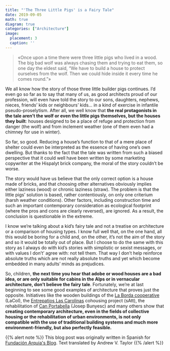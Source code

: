 ```yaml
---
title: "'The Three Little Pigs' is a Fairy Tale"
date: 2019-09-05
math: true
diagram: true
categories: ["Architecture"]
image:
  placement: 3
  caption: ''
---
```


> «Once upon a time there were three little pigs who lived in a wood. The big bad wolf was always chasing them and trying to eat them, so one day the eldest said, “We have to build a house to protect ourselves from the wolf. Then we could hide inside it every time he comes round.”»

We all know how the story of those three little builder pigs continues. I’d even go so far as to say that many of us, as good architects proud of our profession, will even have told the story to our sons, daughters, nephews, nieces, friends’ kids or neighbours’ kids… in a kind of exercise in infantile pseudo-proselytism. After all, we well know that **the real protagonists in the tale aren’t the wolf or even the little pigs themselves, but the houses they built**:  houses designed to be a place of refuge and protection from danger (the wolf) and from inclement weather (one of them even had a chimney for use in winter).

So far, so good. Reducing a house’s function to that of a mere place of shelter could even be interpreted as the essence of having one’s own dwelling. But thanks to the fact that the tale was written from such a biased perspective that it could well have been written by some marketing copywriter at the Hispalyt brick company, the moral of the story couldn’t be worse.

The story would have us believe that the only correct option is a house made of bricks, and that choosing other alternatives obviously implies either laziness (wood) or chronic laziness (straw). The problem is that the little pigs’ solution is based, rather contentiously, on only one criterium (harsh weather conditions). Other factors, including construction time and such an important contemporary consideration as ecological footprint (where the pros and cons are clearly reversed), are ignored. As a result, the conclusion is questionable in the extreme.

I know we’re talking about a kid’s fairy tale and not a treatise on architecture or a comparison of housing types. I know full well that, on the one hand, all this would be boring for a child and, on the other, it’s not the aim of the story and so it would be totally out of place. But I choose to do the same with this story as I always do with kid’s stories with simplistic or sexist messages, or with values I don’t’ agree with: not tell them. That way I don’t help reinforce absolute truths which are not really absolute truths and yet which become embedded in many adults’ minds as prejudices.

So, children, **the next time you hear that adobe or wood houses are a bad idea, or are only suitable for cabins in the Alps or in vernacular architecture, don’t believe the fairy tale**. Fortunately, we’re at last beginning to see some good examples of architecture that proves just the opposite. Initiatives like the wooden buildings of the [La Borda cooperative](http://www.lacol.coop/projectes/laborda/) (LaCol), the [Entrepatios Las Carolinas](https://satt.es/portfolio_page/cohousing-las-carolinas-entrepatiosg/) cohousing project (sAtt), the rehabilitation of [Can Portabella](http://www.bunyesc.com/projectes/35canportabella.html) (Josep Bunyesc) and many others show that **creating contemporary architecture, even in the fields of collective housing or the rehabilitation of urban environments, is not only compatible with the use of traditional building systems and much more environment-friendly, but also perfectly feasible.**



{{% alert note %}}
This blog post was originally written in Spanish for [Fundación Arquia's Blog](https://blogfundacion.arquia.es/2019/07/el-cuento-de-los-tres-cerditos-es-un-cuento/). Text translated by Andrew V. Taylor
{{% /alert %}}
